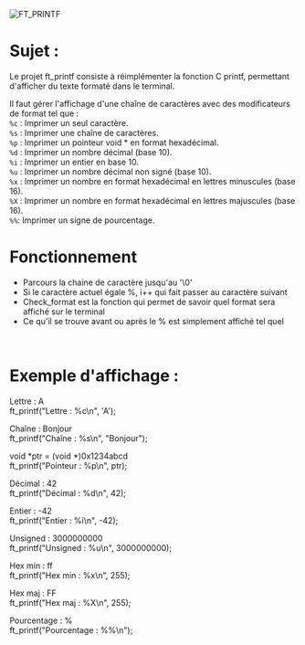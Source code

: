 ![FT_PRINTF](https://github.com/user-attachments/assets/05be681d-d5c3-4edc-adaf-ca76656be458)

# Sujet :
Le projet ft_printf consiste à réimplémenter la fonction C printf, permettant d'afficher du texte formaté dans le terminal. <br>

Il faut gérer l'affichage d'une chaîne de caractères avec des modificateurs de format tel que : <br>
`%c` : Imprimer un seul caractère. <br>
`%s` : Imprimer une chaîne de caractères. <br>
`%p` : Imprimer un pointeur void * en format hexadécimal. <br>
`%d` : Imprimer un nombre décimal (base 10). <br>
`%i` : Imprimer un entier en base 10. <br>
`%u` : Imprimer un nombre décimal non signé (base 10). <br>
`%x` : Imprimer un nombre en format hexadécimal en lettres minuscules (base 16). <br>
`%X` : Imprimer un nombre en format hexadécimal en lettres majuscules (base 16). <br>
`%%`: Imprimer un signe de pourcentage. <br>

# Fonctionnement
- Parcours la chaine de caractère jusqu'au '\0'
- Si le caractère actuel égale %, i++ qui fait passer au caractère suivant
- Check_format est la fonction qui permet de savoir quel format sera affiché sur le terminal
- Ce qu'il se trouve avant ou après le % est simplement affiché tel quel

<br>

# Exemple d'affichage :
Lettre : A <br>
ft_printf("Lettre : %c\n", 'A'); <br>

Chaîne : Bonjour <br>
ft_printf("Chaîne : %s\n", "Bonjour"); <br>

void *ptr = (void *)0x1234abcd <br>
ft_printf("Pointeur : %p\n", ptr); <br>

Décimal : 42 <br>
ft_printf("Décimal : %d\n", 42); <br>

Entier : -42 <br>
ft_printf("Entier : %i\n", -42); <br>

Unsigned : 3000000000 <br>
ft_printf("Unsigned : %u\n", 3000000000); <br>

Hex min : ff <br>
ft_printf("Hex min : %x\n", 255); <br>

Hex maj : FF <br>
ft_printf("Hex maj : %X\n", 255); <br>

Pourcentage : % <br>
ft_printf("Pourcentage : %%\n"); <br>
